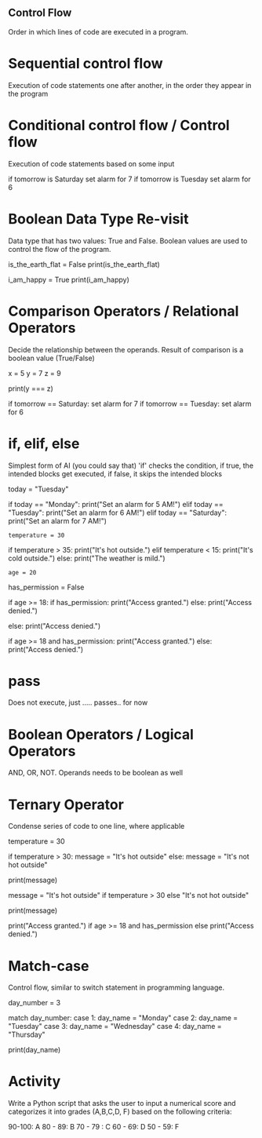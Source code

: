 ## Control Flow
Order in which lines of code are executed in a program.

<!-- print("Hello, welcome to programming with Python")

a = 10
b = 5
result = a + b

print("The result of adding {a} and {b} is {result}")

print("Thank you") -->

# Sequential control flow
Execution of code statements one after another, in the order they appear in the program

# Conditional control flow / Control flow
Execution of code statements based on some input

if tomorrow is Saturday
    set alarm for 7
if tomorrow is Tuesday
    set alarm for 6

# Boolean Data Type Re-visit 
Data type that has two values: True and False. Boolean values are used to control the flow of the program.

is_the_earth_flat = False
print(is_the_earth_flat)

i_am_happy = True
print(i_am_happy)



# Comparison Operators / Relational Operators
Decide the relationship between the operands. Result of comparison is a boolean value (True/False)

x = 5
y = 7
z = 9

print(y === z)


if tomorrow == Saturday:
    set alarm for 7
if tomorrow == Tuesday:
    set alarm for 6

# if, elif, else 
Simplest form of AI (you could say that)
'if' checks the condition, if true, the intended blocks get executed, if false, it skips the intended blocks

today = "Tuesday"

if today == "Monday":
    print("Set an alarm for 5 AM!")
elif today == "Tuesday":
    print("Set an alarm for 6 AM!")
elif today == "Saturday":
    print("Set an alarm for 7 AM!")


    temperature = 30

if temperature > 35:
    print("It's hot outside.")
elif temperature < 15:
    print("It's cold outside.")
else: 
    print("The weather is mild.")

    age = 20
has_permission = False

if age >= 18: 
    if has_permission:
        print("Access granted.")
    else: 
        print("Access denied.")

else: 
    print("Access denied.")

if age >= 18 and has_permission: 
    print("Access granted.")
else: 
    print("Access denied.")



# pass
Does not execute, just ..... passes.. for now

# Boolean Operators / Logical Operators
AND, OR, NOT. Operands needs to be boolean as well

# Ternary Operator
Condense series of code to one line, where applicable

temperature = 30

 if temperature > 30:
     message = "It's hot outside"
 else: 
     message = "It's not hot outside"

 print(message)

message = "It's hot outside" if temperature > 30 else "It's not hot outside"

print(message)

print("Access granted.") if age >= 18 and has_permission else print("Access denied.")

# Match-case
Control flow, similar to switch statement in programming language.

day_number = 3

match day_number:
    case 1:
        day_name = "Monday"
    case 2:
        day_name = "Tuesday"
    case 3:
        day_name = "Wednesday"
    case 4:
        day_name = "Thursday"
  
print(day_name)

# Activity
Write a Python script that asks the user to input a numerical score and categorizes it into grades (A,B,C,D, F) based on the following criteria:

90-100: A
80 - 89: B
70 - 79 : C
60 - 69: D
50 - 59: F